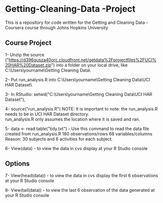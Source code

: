 # Getting-Cleaning-Data   -Project 


This is a repository for code written for the Getting and Cleaning Data -Coursera course through Johns Hopkins University

## Course Project


1- Unzip the source ("https://d396qusza40orc.cloudfront.net/getdata%2Fprojectfiles%2FUCI%20HAR%20Dataset.zip") into a    folder on your local drive, like  C:\Users\yourname\Getting Cleaning Data\

2- Put run_analysis.R into C:\Users\yourname\Getting Cleaning Data\UCI HAR Dataset\

3- In RStudio: setwd("C:\Users\yourname\Getting Cleaning Data\UCI HAR Dataset\"),

4- source("run_analysis.R") 
   NOTE: It is important to note: the run_analysis.R needs to be in UCI HAR Dataset directory.     
   run_analysis.R only assumes the location where it is saved and ran.

5- data <- read.table("tidy.txt") - Use this command to read the data file created from run_analysis.R
   180 observations/rows
   68 variables/columns
   Reason: 30 subjects and 6 activities for each subject.

6- View(data) - to view the data in cvs display at your R Studio console

## Options

7- View(head(data)) - to view the data in cvs display the first 6 observations at your R Studio console

8- View(tail(data)) - to view the last 6 observation of the data generated at your R Studio console

